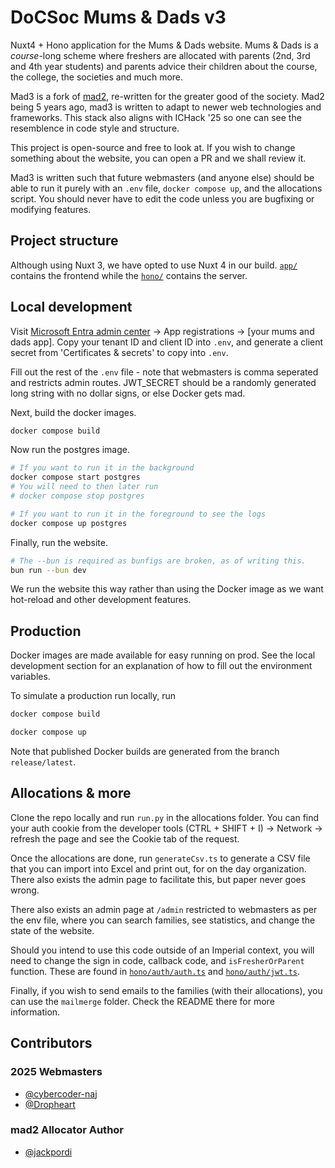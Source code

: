 # DoCSoc Mums & Dads v3

Nuxt4 + Hono application for the Mums & Dads website. Mums & Dads is a _course_-long scheme where freshers are allocated with parents (2nd, 3rd and 4th year students) and parents advice their children about the course, the college, the societies and much more.

Mad3 is a fork of [mad2](https://github.com/icdocsoc/mad2), re-written for the greater good of the society. Mad2 being 5 years ago, mad3 is written to adapt to newer web technologies and frameworks. This stack also aligns with ICHack '25 so one can see the resemblence in code style and structure.

This project is open-source and free to look at. If you wish to change something about the website, you can open a PR and we shall review it.

Mad3 is written such that future webmasters (and anyone else) should be able to run it purely with an `.env` file, `docker compose up`, and the allocations script. You should never have to edit the code unless you are bugfixing or modifying features.

## Project structure

Although using Nuxt 3, we have opted to use Nuxt 4 in our build. [`app/`](/app/) contains the frontend while the [`hono/`](/hono/) contains the server.

## Local development

Visit [Microsoft Entra admin center](https://entra.microsoft.com/) -> App registrations -> \[your mums and dads app]. Copy your tenant ID and client ID into `.env`, and generate a client secret from 'Certificates & secrets' to copy into `.env`.

Fill out the rest of the `.env` file - note that webmasters is comma seperated and restricts admin routes. JWT_SECRET should be a randomly generated long string with no dollar signs, or else Docker gets mad.

Next, build the docker images.

```bash
docker compose build
```

Now run the postgres image.

```bash
# If you want to run it in the background
docker compose start postgres
# You will need to then later run
# docker compose stop postgres

# If you want to run it in the foreground to see the logs
docker compose up postgres
```

Finally, run the website.

```bash
# The --bun is required as bunfigs are broken, as of writing this.
bun run --bun dev
```

We run the website this way rather than using the Docker image as we want hot-reload and other development features.

## Production

Docker images are made available for easy running on prod. See the local development section for an explanation of how to fill out the environment variables.

To simulate a production run locally, run

```bash
docker compose build

docker compose up
```

Note that published Docker builds are generated from the branch `release/latest`.

## Allocations & more

Clone the repo locally and run `run.py` in the allocations folder. You can find your auth cookie from the developer tools (CTRL + SHIFT + I) -> Network -> refresh the page and see the Cookie tab of the request.

Once the allocations are done, run `generateCsv.ts` to generate a CSV file that you can import into Excel and print out, for on the day organization. There also exists the admin page to facilitate this, but paper never goes wrong.

There also exists an admin page at `/admin` restricted to webmasters as per the env file, where you can search families, see statistics, and change the state of the website.

Should you intend to use this code outside of an Imperial context, you will need to change the sign in code, callback code, and `isFresherOrParent` function. These are found in [`hono/auth/auth.ts`](/hono/auth/auth.ts) and [`hono/auth/jwt.ts`](/hono/auth/jwt.ts).

Finally, if you wish to send emails to the families (with their allocations), you can use the `mailmerge` folder. Check the README there for more information.

## Contributors

### 2025 Webmasters

- [@cybercoder-naj](https://github.com/cybercoder-naj)
- [@Dropheart](https://github.com/Dropheart)

### mad2 Allocator Author

- [@jackpordi](https://github.com/jackpordi)

